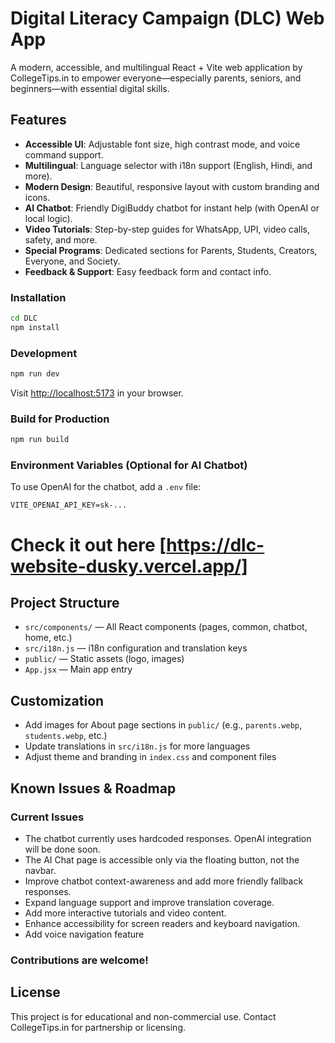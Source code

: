 # Digital Literacy Campaign (DLC) Web App

A modern, accessible, and multilingual React + Vite web application by CollegeTips.in to empower everyone—especially parents, seniors, and beginners—with essential digital skills.

## Features

- **Accessible UI**: Adjustable font size, high contrast mode, and voice command support.
- **Multilingual**: Language selector with i18n support (English, Hindi, and more).
- **Modern Design**: Beautiful, responsive layout with custom branding and icons.
- **AI Chatbot**: Friendly DigiBuddy chatbot for instant help (with OpenAI or local logic).
- **Video Tutorials**: Step-by-step guides for WhatsApp, UPI, video calls, safety, and more.
- **Special Programs**: Dedicated sections for Parents, Students, Creators, Everyone, and Society.
- **Feedback & Support**: Easy feedback form and contact info.


### Installation
```sh
cd DLC
npm install
```

### Development
```sh
npm run dev
```
Visit [http://localhost:5173](http://localhost:5173) in your browser.

### Build for Production
```sh
npm run build
```

### Environment Variables (Optional for AI Chatbot)
To use OpenAI for the chatbot, add a `.env` file:
```
VITE_OPENAI_API_KEY=sk-...
```

# Check it out here [https://dlc-website-dusky.vercel.app/]

## Project Structure
- `src/components/` — All React components (pages, common, chatbot, home, etc.)
- `src/i18n.js` — i18n configuration and translation keys
- `public/` — Static assets (logo, images)
- `App.jsx` — Main app entry

## Customization
- Add images for About page sections in `public/` (e.g., `parents.webp`, `students.webp`, etc.)
- Update translations in `src/i18n.js` for more languages
- Adjust theme and branding in `index.css` and component files

## Known Issues & Roadmap

### Current Issues
- The chatbot currently uses hardcoded responses. OpenAI integration will be done soon.
- The AI Chat page is accessible only via the floating button, not the navbar.
- Improve chatbot context-awareness and add more friendly fallback responses.
- Expand language support and improve translation coverage.
- Add more interactive tutorials and video content.
- Enhance accessibility for screen readers and keyboard navigation.
- Add voice navigation feature

### Contributions are welcome!

## License
This project is for educational and non-commercial use. Contact CollegeTips.in for partnership or licensing.
